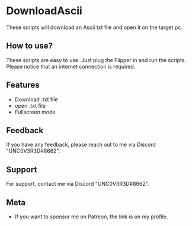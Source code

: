 
# DownloadAscii

These scripts will download an Ascii txt file and open it on the target pc.




## How to use?

These scripts are easy to use. Just plug the Flipper in and run the scripts. Please notice that an internet connection is required.




## Features

- Download .txt file
- open .txt file
- Fullscreen mode




## Feedback

If you have any feedback, please reach out to me via Discord "UNC0V3R3D#8662".






## Support

For support, contact me via  Discord "UNC0V3R3D#8662".


## Meta


- If you want to sponsor me on Patreon, the link is on my profile.


